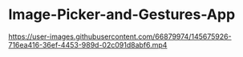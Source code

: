 # Image-Picker-and-Gestures-App

https://user-images.githubusercontent.com/66879974/145675926-716ea416-36ef-4453-989d-02c091d8abf6.mp4

